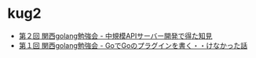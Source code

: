 # kug2

- [第２回 関西golang勉強会 - 中規模APIサーバー開発で得た知見](http://go-talks.appspot.com/github.com/hatajoe/kug2/20160123/index.slide)
- [第１回 関西golang勉強会 - GoでGoのプラグインを書く・・けなかった話](http://go-talks.appspot.com/github.com/hatajoe/kug2/20151012/index.slide)
